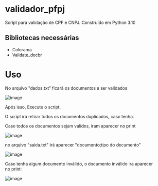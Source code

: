 # validador_pfpj
Script para validação de CPF e CNPJ. Construído em Python 3.10

## Bibliotecas necessárias
- Colorama
- Validate_docbr

# Uso
No arquivo "dados.txt" ficará os documentos a ser validados

![image](https://user-images.githubusercontent.com/114688883/223730263-690e9d7c-7630-4bc5-89ed-b63756560b2e.png)

Após isso, Execute o script.

O script irá retirar todos os documentos duplicados, caso tenha.

Caso todos os documentos sejam validos, iram aparecer no print

![image](https://user-images.githubusercontent.com/114688883/223731591-7a5f5837-6b82-4fe1-a583-627679ea088e.png)

no arquivo "saida.txt" irá aparecer "documento;tipo do documento"

![image](https://user-images.githubusercontent.com/114688883/223730682-b65db3e5-deec-4e5d-94fd-0f31f466e4a0.png)


Caso tenha algum documento inválido, o documento inválido ira aparecer no print:

![image](https://user-images.githubusercontent.com/114688883/223732385-da1db2f8-f9b5-4a77-b5ba-69c4bc6b222e.png)
